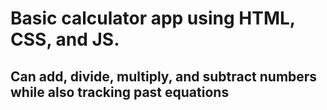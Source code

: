 # Basic calculator app using HTML, CSS, and JS.
## Can add, divide, multiply, and subtract numbers while also tracking past equations
